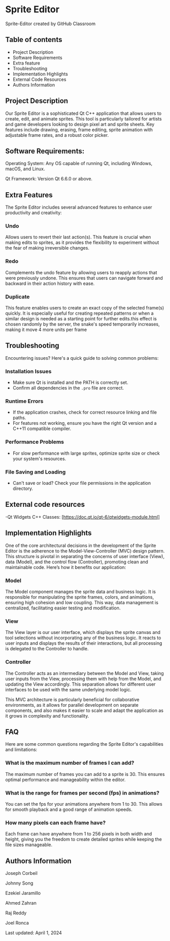 # Sprite Editor 
Sprite-Editor created by GitHub Classroom

## Table of contents

- Project Description
- Software Requirements
- Extra feature
- Troubleshooting
- Implementation Highlights
- External Code Resources
- Authors Information 

## Project Description
Our Sprite Editor is a sophisticated Qt C++ application that allows users to create, edit, and animate sprites. This tool is particularly tailored for artists and game developers looking to design pixel art and sprite sheets. Key features include drawing, erasing, frame editing, sprite animation with adjustable frame rates, and a robust color picker.


## Software Requirements:
Operating System: Any OS capable of running Qt, including Windows, macOS, and Linux.

Qt Framework: Version Qt 6.6.0 or above.

## Extra Features

The Sprite Editor includes several advanced features to enhance user productivity and creativity:

### Undo
Allows users to revert their last action(s). This feature is crucial when making edits to sprites, as it provides the flexibility to experiment without the fear of making irreversible changes.

### Redo
Complements the undo feature by allowing users to reapply actions that were previously undone. This ensures that users can navigate forward and backward in their action history with ease.

### Duplicate
This feature enables users to create an exact copy of the selected frame(s) quickly. It is especially useful for creating repeated patterns or when a similar design is needed as a starting point for further edits.this effect is chosen randomly by the server, the snake's speed temporarily increases, making it move 4 more units per frame

## Troubleshooting

Encountering issues? Here's a quick guide to solving common problems:

### Installation Issues
- Make sure Qt is installed and the PATH is correctly set.
- Confirm all dependencies in the `.pro` file are correct.

### Runtime Errors
- If the application crashes, check for correct resource linking and file paths.
- For features not working, ensure you have the right Qt version and a C++11 compatible compiler.

### Performance Problems
- For slow performance with large sprites, optimize sprite size or check your system's resources.

### File Saving and Loading
- Can't save or load? Check your file permissions in the application directory.

## External code resources
-Qt Widgets C++ Classes: [https://doc.qt.io/qt-6/qtwidgets-module.html]

## Implementation Highlights

One of the core architectural decisions in the development of the Sprite Editor is the adherence to the Model-View-Controller (MVC) design pattern. This structure is pivotal in separating the concerns of user interface (View), data (Model), and the control flow (Controller), promoting clean and maintainable code. Here’s how it benefits our application:

### Model
The Model component manages the sprite data and business logic. It is responsible for manipulating the sprite frames, colors, and animations, ensuring high cohesion and low coupling. This way, data management is centralized, facilitating easier testing and modification.

### View
The View layer is our user interface, which displays the sprite canvas and tool selections without incorporating any of the business logic. It reacts to user inputs and displays the results of their interactions, but all processing is delegated to the Controller to handle.

### Controller
The Controller acts as an intermediary between the Model and View, taking user inputs from the View, processing them with help from the Model, and updating the View accordingly. This separation allows for different user interfaces to be used with the same underlying model logic.

This MVC architecture is particularly beneficial for collaborative environments, as it allows for parallel development on separate components, and also makes it easier to scale and adapt the application as it grows in complexity and functionality.

## FAQ

Here are some common questions regarding the Sprite Editor's capabilities and limitations:

### What is the maximum number of frames I can add?
The maximum number of frames you can add to a sprite is 30. This ensures optimal performance and manageability within the editor.

### What is the range for frames per second (fps) in animations?
You can set the fps for your animations anywhere from 1 to 30. This allows for smooth playback and a good range of animation speeds.

### How many pixels can each frame have?
Each frame can have anywhere from 1 to 256 pixels in both width and height, giving you the freedom to create detailed sprites while keeping the file sizes manageable.

## Authors Information
Joseph Corbeil

Johnny Song

Ezekiel Jaramillo

Ahmed Zahran

Raj Reddy

Joel Ronca


Last updated: April 1, 2024

